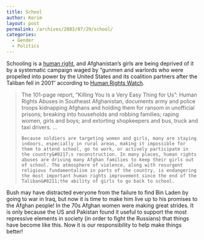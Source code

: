 ```yaml
---
title: School
author: Kerim
layout: post
permalink: /archives/2003/07/29/school/
categories:
  - Gender
  - Politics
---
```

Schooling is a <a href="http://www.un.org/Overview/rights.html" onclick="_gaq.push(['_trackEvent', 'outbound-article', 'http://www.un.org/Overview/rights.html', 'human right']);" >human right</a>, and Afghanistan&#8217;s girls are being deprived of it by a systematic campaign waged by &#8220;gunmen and warlords who were propelled into power by the United States and its coalition partners after the Taliban fell in 2001&#8243; according to <a href="http://www.hrw.org/press/2003/07/afghan072903.htm" onclick="_gaq.push(['_trackEvent', 'outbound-article', 'http://www.hrw.org/press/2003/07/afghan072903.htm', 'Human Rights Watch']);" >Human Rights Watch</a>.


>   The 101-page report, &#8220;Killing You Is a Very Easy Thing for Us&#8221;: Human Rights Abuses in Southeast Afghanistan, documents army and police troops kidnapping Afghans and holding them for ransom in unofficial prisons; breaking into households and robbing families; raping women, girls and boys; and extorting shopkeepers and bus, truck and taxi drivers. &#8230; 
>   
>   
>     Because soldiers are targeting women and girls, many are staying indoors, especially in rural areas, making it impossible for them to attend school, go to work, or actively participate in the country&#8217;s reconstruction. In many places, human rights abuses are driving many Afghan families to keep their girls out of school. The atmosphere of violence, along with resurgent religious fundamentalism in parts of the country, is endangering the most important human rights improvement since the end of the Taliban&#8211;the ability of girls to go back to school.
>   


Bush may have distracted everyone from the failure to find Bin Laden by going to war in Iraq, but now it is time to make him live up to his promises to the Afghan people! In the 70s Afghan women were making great strides. It is only because the US and Pakistan found it useful to support the most repressive elements in society (in order to fight the Russians) that things have become like this. Now it is our responsibility to help make things better!

